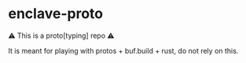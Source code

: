 # enclave-proto

⚠️  This is a proto[typing] repo ⚠️

It is meant for playing with protos + buf.build + rust, do not rely on this.
